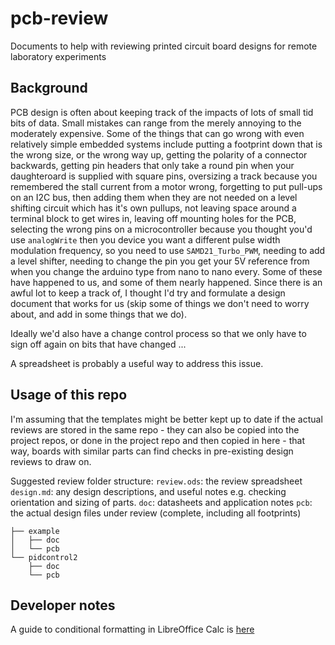 # pcb-review
Documents to help with reviewing printed circuit board designs for remote laboratory experiments

## Background

PCB design is often about keeping track of the impacts of lots of small tid bits of data. Small mistakes can range from the merely annoying to the moderately expensive. Some of the things that can go wrong with even relatively simple embedded systems include putting a footprint down that is the wrong size, or the wrong way up, getting the polarity of a connector backwards,  getting pin headers that only take a round pin when your daughteroard is supplied with square pins, oversizing a track because you remembered the stall current from a motor wrong, forgetting to put pull-ups on an I2C bus, then adding them when they are not needed on a level shifting circuit which has it's own pullups, not leaving space around a terminal block to get wires in, leaving off mounting holes for the PCB, selecting the wrong pins on a microcontroller because you thought you'd use `analogWrite` then you device you want a different pulse width modulation frequency, so you need to use `SAMD21_Turbo_PWM`, needing to add a level shifter, needing to change the pin you get your 5V reference from when you change the arduino type from nano to nano every. Some of these have happened to us, and some of them nearly happened. Since there is an awful lot to keep a track of, I thought I'd try and formulate a design document that works for us (skip some of things we don't need to worry about, and add in some things that we do).

Ideally we'd also have a change control process so that we only have to sign off again on bits that have changed ...

A spreadsheet is probably a useful way to address this issue.

## Usage of this repo

I'm assuming that the templates might be better kept up to date if the actual reviews are stored in the same repo - they can also be copied into the project repos, or done in the project repo and then copied in here - that way, boards with similar parts can find checks in pre-existing design reviews to draw on.

Suggested review folder structure:
`review.ods`: the review spreadsheet
`design.md`: any design descriptions, and useful notes e.g. checking orientation and sizing of parts. 
`doc`: datasheets and application notes
`pcb`: the actual design files under review (complete, including all footprints)

```
├── example
│   ├── doc
│   └── pcb
└── pidcontrol2
    ├── doc
    └── pcb
```

## Developer notes

A guide to conditional formatting in LibreOffice Calc is [here](https://wiki.documentfoundation.org/images/d/d1/LibreOffice_Calc._Conditional_formatting_guide_EN.pdf)


